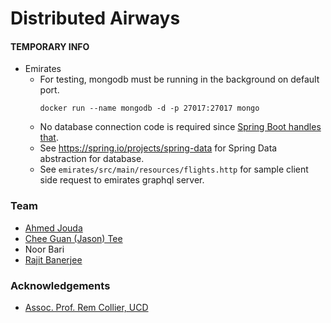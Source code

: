 # Distributed Airways

#### TEMPORARY INFO

- Emirates
    - For testing, mongodb must be running in the background on default port.
      ```
      docker run --name mongodb -d -p 27017:27017 mongo
      ```
    - No database connection code is required since [Spring Boot handles that](https://www.mongodb.com/compatibility/spring-boot).
    - See https://spring.io/projects/spring-data for Spring Data abstraction for database.
    - See `emirates/src/main/resources/flights.http` for sample client side request to emirates graphql server.


### Team

- [Ahmed Jouda](https://github.com/AhmedJouda2000) 
- [Chee Guan (Jason) Tee](https://github.com/AmplifiedHuman)
- Noor Bari
- [Rajit Banerjee](https://github.com/rajitbanerjee/)

### Acknowledgements

- [Assoc. Prof. Rem Collier, UCD](https://people.ucd.ie/rem.collier)


